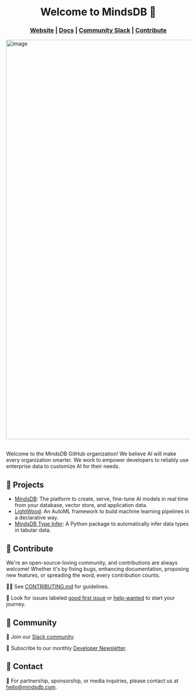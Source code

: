 
<h1 align="center"> Welcome to MindsDB 👋</h1> 


<h3 align="center">
	<a href="https://www.mindsdb.com?utm_medium=community&utm_source=github&utm_campaign=mindsdb%20repo">Website</a>
	<span> | </span>
	<a href="https://docs.mindsdb.com?utm_medium=community&utm_source=github&utm_campaign=mindsdb%20repo">Docs</a>
	<span> | </span>
	<a href="https://mindsdb.com/joincommunity">Community Slack</a>
	<span> | </span>
	<a href="https://github.com/mindsdb/mindsdb/projects?type=classic">Contribute</a>
</h3>

<img width="1089" alt="image" src="https://github.com/mindsdb/mindsdb/assets/5898506/5451fe7e-a854-4c53-b34b-769b6c7c9863">

</br>
</br>

Welcome to the MindsDB GitHub organization! We believe AI will make every organization smarter. We work to empower developers to reliably use enterprise data to customize AI for their needs.


## 🌟 Projects

* [MindsDB](https://github.com/mindsdb/mindsdb):  The platform to create, serve, fine-tune AI models in real time from your database, vector store, and application data.
* [LightWood](https://github.com/mindsdb/lightwood): An AutoML framework to build machine learning pipelines in a declarative way.
* [MindsDB Type Infer](https://github.com/mindsdb/type_infer): A Python package to automatically infer data types in tabular data.

## 🤝 Contribute

We're an open-source-loving community, and contributions are always welcome! Whether it's by fixing bugs, enhancing documentation, proposing new features, or spreading the word, every contribution counts.

🧑‍💻 See [CONTRIBUTING.md](https://github.com/mindsdb/mindsdb/blob/main/CONTRIBUTING.md) for guidelines.

💚 Look for issues labeled [good first issue](https://github.com/mindsdb/mindsdb/issues?q=is%3Aopen+is%3Aissue+label%3A%22good+first+issue%22) or [help-wanted](https://github.com/mindsdb/mindsdb/issues?q=is%3Aopen+is%3Aissue+label%3A%22help+wanted%22) to start your journey.

  
## 💬 Community

📢 Join our [Slack community](https://mindsdb.com/joincommunity).

📰 Subscribe to our monthly [Developer Newsletter](https://mindsdb.com/newsletter/?utm_medium=community&utm_source=github&utm_campaign=mindsdb%20repo).


## 💌 Contact

👋 For partnership, sponsorship, or media inquiries, please contact us at hello@mindsdb.com.

